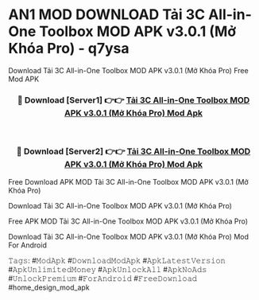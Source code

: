 # AN1 MOD DOWNLOAD Tải 3C All-in-One Toolbox MOD APK v3.0.1 (Mở Khóa Pro) - q7ysa
Download Tải 3C All-in-One Toolbox MOD APK v3.0.1 (Mở Khóa Pro) Free Mod APK

<div align="center">
<h3>🔴 Download [Server1] 👉👉 <a href="https://apk-comot.site?title=Tải_3C_All-in-One_Toolbox_MOD_APK_v3.0.1_(Mở_Khóa_Pro)">Tải 3C All-in-One Toolbox MOD APK v3.0.1 (Mở Khóa Pro) Mod Apk</a></h3><br>

<h3>🔴 Download [Server2] 👉👉 <a href="https://apk-comot.site?title=Tải_3C_All-in-One_Toolbox_MOD_APK_v3.0.1_(Mở_Khóa_Pro)">Tải 3C All-in-One Toolbox MOD APK v3.0.1 (Mở Khóa Pro) Mod Apk</a></h3>
</div>


Free Download APK MOD Tải 3C All-in-One Toolbox MOD APK v3.0.1 (Mở Khóa Pro)

Download Tải 3C All-in-One Toolbox MOD APK v3.0.1 (Mở Khóa Pro) 

Free APK MOD Tải 3C All-in-One Toolbox MOD APK v3.0.1 (Mở Khóa Pro) 

Download Tải 3C All-in-One Toolbox MOD APK v3.0.1 (Mở Khóa Pro) Mod For Android

𝚃𝚊𝚐𝚜: #𝙼𝚘𝚍𝙰𝚙𝚔 #𝙳𝚘𝚠𝚗𝚕𝚘𝚊𝚍𝙼𝚘𝚍𝙰𝚙𝚔 #𝙰𝚙𝚔𝙻𝚊𝚝𝚎𝚜𝚝𝚅𝚎𝚛𝚜𝚒𝚘𝚗 #𝙰𝚙𝚔𝚄𝚗𝚕𝚒𝚖𝚒𝚝𝚎𝚍𝙼𝚘𝚗𝚎𝚢 #𝙰𝚙𝚔𝚄𝚗𝚕𝚘𝚌𝚔𝙰𝚕𝚕 #𝙰𝚙𝚔𝙽𝚘𝙰𝚍𝚜 #𝚄𝚗𝚕𝚘𝚌𝚔𝙿𝚛𝚎𝚖𝚒𝚞𝚖 #𝙵𝚘𝚛𝙰𝚗𝚍𝚛𝚘𝚒𝚍 #𝙵𝚛𝚎𝚎𝙳𝚘𝚠𝚗𝚕𝚘𝚊𝚍 #home_design_mod_apk
